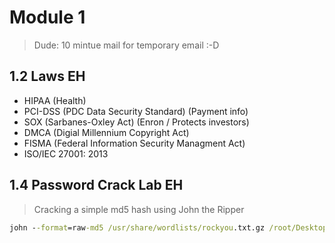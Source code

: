 # Module 1

> Dude: 10 mintue mail for temporary email :-D

## 1.2 Laws EH

- HIPAA (Health)
- PCI-DSS (PDC Data Security Standard) (Payment info)
- SOX (Sarbanes-Oxley Act) (Enron / Protects investors)
- DMCA (Digial Millennium Copyright Act)
- FISMA (Federal Information Security Managment Act)
- ISO/IEC 27001: 2013

## 1.4 Password Crack Lab EH

> Cracking a simple md5 hash using John the Ripper

```cmd
john --format=raw-md5 /usr/share/wordlists/rockyou.txt.gz /root/Desktop/passw.txt --show
```